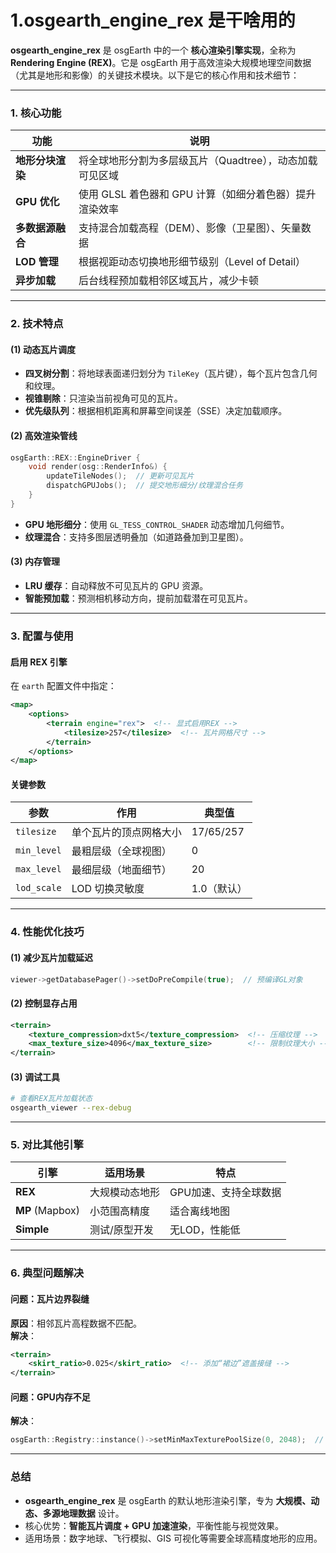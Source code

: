 # 1.osgearth_engine_rex 是干啥用的

**osgearth_engine_rex** 是 osgEarth 中的一个 **核心渲染引擎实现**，全称为 **Rendering Engine (REX)**。它是 osgEarth 用于高效渲染大规模地理空间数据（尤其是地形和影像）的关键技术模块。以下是它的核心作用和技术细节：

---

### **1. 核心功能**
| 功能 | 说明 |
|------|------|
| **地形分块渲染** | 将全球地形分割为多层级瓦片（Quadtree），动态加载可见区域 |
| **GPU 优化** | 使用 GLSL 着色器和 GPU 计算（如细分着色器）提升渲染效率 |
| **多数据源融合** | 支持混合加载高程（DEM）、影像（卫星图）、矢量数据 |
| **LOD 管理** | 根据视距动态切换地形细节级别（Level of Detail） |
| **异步加载** | 后台线程预加载相邻区域瓦片，减少卡顿 |

---

### **2. 技术特点**
#### **(1) 动态瓦片调度**
- **四叉树分割**：将地球表面递归划分为 `TileKey`（瓦片键），每个瓦片包含几何和纹理。
- **视锥剔除**：只渲染当前视角可见的瓦片。
- **优先级队列**：根据相机距离和屏幕空间误差（SSE）决定加载顺序。

#### **(2) 高效渲染管线**
```cpp
osgEarth::REX::EngineDriver {
    void render(osg::RenderInfo&) {
        updateTileNodes();  // 更新可见瓦片
        dispatchGPUJobs();  // 提交地形细分/纹理混合任务
    }
}
```
- **GPU 地形细分**：使用 `GL_TESS_CONTROL_SHADER` 动态增加几何细节。
- **纹理混合**：支持多图层透明叠加（如道路叠加到卫星图）。

#### **(3) 内存管理**
- **LRU 缓存**：自动释放不可见瓦片的 GPU 资源。
- **智能预加载**：预测相机移动方向，提前加载潜在可见瓦片。

---

### **3. 配置与使用**
#### **启用 REX 引擎**
在 `earth` 配置文件中指定：
```xml
<map>
    <options>
        <terrain engine="rex">  <!-- 显式启用REX -->
            <tilesize>257</tilesize>  <!-- 瓦片网格尺寸 -->
        </terrain>
    </options>
</map>
```

#### **关键参数**
| 参数 | 作用 | 典型值 |
|------|------|--------|
| `tilesize` | 单个瓦片的顶点网格大小 | 17/65/257 |
| `min_level` | 最粗层级（全球视图） | 0 |
| `max_level` | 最细层级（地面细节） | 20 |
| `lod_scale` | LOD 切换灵敏度 | 1.0（默认） |

---

### **4. 性能优化技巧**
#### **(1) 减少瓦片加载延迟**
```cpp
viewer->getDatabasePager()->setDoPreCompile(true);  // 预编译GL对象
```

#### **(2) 控制显存占用**
```xml
<terrain>
    <texture_compression>dxt5</texture_compression>  <!-- 压缩纹理 -->
    <max_texture_size>4096</max_texture_size>        <!-- 限制纹理大小 -->
</terrain>
```

#### **(3) 调试工具**
```bash
# 查看REX瓦片加载状态
osgearth_viewer --rex-debug
```

---

### **5. 对比其他引擎**
| 引擎 | 适用场景 | 特点 |
|------|----------|------|
| **REX** | 大规模动态地形 | GPU加速、支持全球数据 |
| **MP** (Mapbox) | 小范围高精度 | 适合离线地图 |
| **Simple** | 测试/原型开发 | 无LOD，性能低 |

---

### **6. 典型问题解决**
#### **问题：瓦片边界裂缝**
**原因**：相邻瓦片高程数据不匹配。  
**解决**：
```xml
<terrain>
    <skirt_ratio>0.025</skirt_ratio>  <!-- 添加“裙边”遮盖接缝 -->
</terrain>
```

#### **问题：GPU内存不足**
**解决**：
```cpp
osgEarth::Registry::instance()->setMinMaxTexturePoolSize(0, 2048);  // 限制纹理池
```

---

### **总结**
- **osgearth_engine_rex** 是 osgEarth 的默认地形渲染引擎，专为 **大规模、动态、多源地理数据** 设计。
- 核心优势：**智能瓦片调度 + GPU 加速渲染**，平衡性能与视觉效果。
- 适用场景：数字地球、飞行模拟、GIS 可视化等需要全球高精度地形的应用。